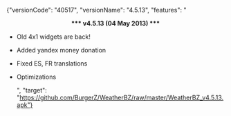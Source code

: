 ﻿{"versionCode": "40517", 
"versionName": "4.5.13", 
"features": "<center><strong>*** v4.5.13 (04 May 2013) ***</strong></center><p>
* Old 4x1 widgets are back!<p>
* Added yandex money donation<p>
* Fixed ES, FR translations<p>
* Optimizations<p>",
"target": "https://github.com/BurgerZ/WeatherBZ/raw/master/WeatherBZ_v4.5.13.apk"}